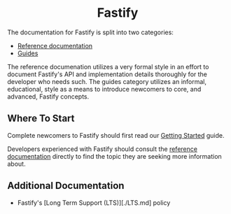 <h1 align="center">Fastify</h1>

The documentation for Fastify is split into two categories:

+ [Reference documentation][Reference]
+ [Guides][Guides]

The reference documenation utilizes a very formal style in an effort to document
Fastify's API and implementation details thoroughly for the developer who
needs such. The guides category utilizes an informal, educational, style as
a means to introduce newcomers to core, and advanced, Fastify concepts.

[Reference]: ./Referenence/index.md
[Guides]: ./Guides/index.md

## Where To Start

Complete newcomers to Fastify should first read our [Getting Started][gs]
guide.

Developers experienced with Fastify should consult the
[reference documentation][Reference] directly to find the topic they are
seeking more information about.

[gs]: ./Guides/Getting-Started.md

## Additional Documentation

+ Fastify's [Long Term Support (LTS)][./LTS.md] policy

